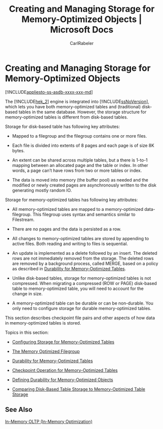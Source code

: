 ﻿---
title: "Creating and Managing Storage for Memory-Optimized Objects | Microsoft Docs"
ms.custom: ""
ms.date: "03/15/2017"
ms.prod: sql
ms.prod_service: "database-engine, sql-database"
ms.component: "in-memory-oltp"
ms.reviewer: ""
ms.suite: "sql"
ms.technology: in-memory-oltp
ms.tgt_pltfrm: ""
ms.topic: conceptual
ms.assetid: 622aabe6-95c7-42cc-8768-ac2e679c5089
caps.latest.revision: 64
author: "CarlRabeler"
ms.author: "carlrab"
manager: craigg
monikerRange: "= azuresqldb-current || >= sql-server-2016 || = sqlallproducts-allversions"
---
# Creating and Managing Storage for Memory-Optimized Objects
[!INCLUDE[appliesto-ss-asdb-xxxx-xxx-md](../../includes/appliesto-ss-asdb-xxxx-xxx-md.md)]

  The [!INCLUDE[hek_2](../../includes/hek-2-md.md)] engine is integrated into [!INCLUDE[ssNoVersion](../../includes/ssnoversion-md.md)], which lets you have both memory-optimized tables and (traditional) disk-based tables in the same database. However, the storage structure for memory-optimized tables is different from disk-based tables.  
  
 Storage for disk-based table has following key attributes:  
  
-   Mapped to a filegroup and the filegroup contains one or more files.  
  
-   Each file is divided into extents of 8 pages and each page is of size 8K bytes.  
  
-   An extent can be shared across multiple tables, but a there is 1-to-1 mapping between an allocated page and the table or index. In other words, a page can’t have rows from two or more tables or index.  
  
-   The data is moved into memory (the buffer pool) as needed and the modified or newly created pages are asynchronously written to the disk generating mostly random IO.  
  
 Storage for memory-optimized tables has following key attributes:  
  
-   All memory-optimized tables are mapped to a memory-optimized data-filegroup. This filegroup uses syntax and semantics similar to Filestream.  
  
-   There are no pages and the data is persisted as a row.  
  
-   All changes to memory-optimized tables are stored by appending to active files. Both reading and writing to files is sequential.  
  
-   An update is implemented as a delete followed by an insert. The deleted rows are not immediately removed from the storage. The deleted rows are removed by a background process, called MERGE, based on a policy as described in [Durability for Memory-Optimized Tables](../../relational-databases/in-memory-oltp/durability-for-memory-optimized-tables.md).  
  
-   Unlike disk-based tables, storage for memory-optimized tables is not compressed. When migrating a compressed (ROW or PAGE) disk-based table to memory-optimized table, you will need to account for the change in size.  
  
-   A memory-optimized table can be durable or can be non-durable. You only need to configure storage for durable memory-optimized tables.  
  
 This section describes checkpoint file pairs and other aspects of how data in memory-optimized tables is stored.  
  
 Topics in this section:  
  
-   [Configuring Storage for Memory-Optimized Tables](../../relational-databases/in-memory-oltp/configuring-storage-for-memory-optimized-tables.md)  
  
-   [The Memory Optimized Filegroup](../../relational-databases/in-memory-oltp/the-memory-optimized-filegroup.md)  
  
-   [Durability for Memory-Optimized Tables](../../relational-databases/in-memory-oltp/durability-for-memory-optimized-tables.md)  
  
-   [Checkpoint Operation for Memory-Optimized Tables](../../relational-databases/in-memory-oltp/checkpoint-operation-for-memory-optimized-tables.md)  
  
-   [Defining Durability for Memory-Optimized Objects](../../relational-databases/in-memory-oltp/defining-durability-for-memory-optimized-objects.md)  
  
-   [Comparing Disk-Based Table Storage to Memory-Optimized Table Storage](../../relational-databases/in-memory-oltp/comparing-disk-based-table-storage-to-memory-optimized-table-storage.md)  
  
## See Also  
 [In-Memory OLTP &#40;In-Memory Optimization&#41;](../../relational-databases/in-memory-oltp/in-memory-oltp-in-memory-optimization.md)  
  
  
